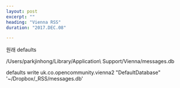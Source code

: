 ```yaml
---
layout: post
excerpt: ""
heading: "Vienna RSS"
duration: "2017.DEC.08"

---
```


원래 defaults

/Users/parkjinhong/Library/Application\ Support/Vienna/messages.db

defaults write uk.co.opencommunity.vienna2 \"DefaultDatabase\" \'~/Dropbox/_RSS/messages.db\'
